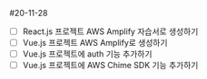 #20-11-28
- [ ] React.js 프로젝트 AWS Amplify 자습서로 생성하기
- [ ] Vue.js 프로젝트 AWS Amplify로 생성하기
- [ ] Vue.js 프로젝트에 auth 기능 추가하기
- [ ] Vue.js 프로젝트에 AWS Chime SDK 기능 추가하기